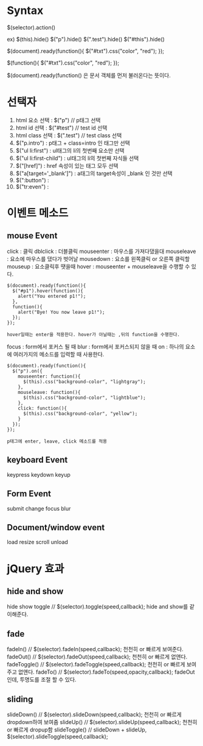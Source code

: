 # Syntax
$(selector).action() 

ex) 
$(this).hide()
$("p").hide()
$(".test").hide()
$("#this").hide()

$(document).ready(function(){
  $("#txt").css("color", "red");
});

$(function(){
  $("#txt").css("color", "red");
});

$(document).ready(function() 은 문서 객체를 먼저 불러온다는 뜻이다.


# 선택자
1. html 요소 선택 : $("p") // p태그 선택
2. html id 선택 : $("#test") // test id 선택
3. html class 선택 : $(".test") // test class 선택
4. $("p.intro") : p태그 + class=intro 인 태그만 선택
5. $("ul li:first") : ul태그의 li의 첫번째 요소만 선택
6. $("ul li:first-child") : ul태그의 li의 첫번째 자식들 선택
7. $("[href]") : href 속성이 있는 태그 모두 선택
8. $("a[target='_blank']") : a태그의 target속성이 _blank 인 것만 선택
9. $(":button") : 
10. $("tr:even") : 

# 이벤트 메소드
## mouse Event
click : 클릭
dblclick : 더블클릭
mouseenter : 마우스를 가져다댔을대
mouseleave : 요소에 마우스를 댔다가 벗어날 
mousedown : 요소를 왼쪽클릭 or 오른쪽 클릭할 
mouseup : 요소클릭후 땟을때
hover : mouseenter + mouseleave을 수행할 수 있다.
```
$(document).ready(function(){
  $("#p1").hover(function(){
    alert("You entered p1!");
  },
  function(){
    alert("Bye! You now leave p1!");
  }); 
});

hover일때는 enter을 적용한다. hover가 아닐때는 ,뒤의 function을 수행한다.
```

focus : form에서 포커스 될 때
blur : form에서 포커스되지 않을 때
on : 하나의 요소에 여러가지의 메소드를 입력할 때 사용한다.
```
$(document).ready(function(){
  $("p").on({
    mouseenter: function(){
      $(this).css("background-color", "lightgray");
    },  
    mouseleave: function(){
      $(this).css("background-color", "lightblue");
    }, 
    click: function(){
      $(this).css("background-color", "yellow");
    }  
  });
});

p태그에 enter, leave, click 메소드를 적용
```

## keyboard Event
keypress
keydown
keyup

## Form Event
submit
change
focus
blur

## Document/window event
load
resize
scroll
unload

# jQuery 효과
## hide and show
hide
show
toggle // $(selector).toggle(speed,callback); hide and show를 같이해준다.

## fade
fadeIn() // $(selector).fadeIn(speed,callback); 천천히 or 빠르게 보여준다.
fadeOut() // $(selector).fadeOut(speed,callback); 천천히 or 빠르게 없앤다.
fadeToggle() // $(selector).fadeToggle(speed,callback); 천천히 or 빠르게 보여주고 없앤다.
fadeTo() // $(selector).fadeTo(speed,opacity,callback); fadeOut인데, 투명도를 조절 할 수 있다.

## sliding
slideDown() // $(selector).slideDown(speed,callback); 천천히 or 빠르게 dropdown하여 보여줌
slideUp() // $(selector).slideUp(speed,callback); 천천히 or 빠르게 dropup함
slideToggle() // slideDown + slideUp, $(selector).slideToggle(speed,callback);



